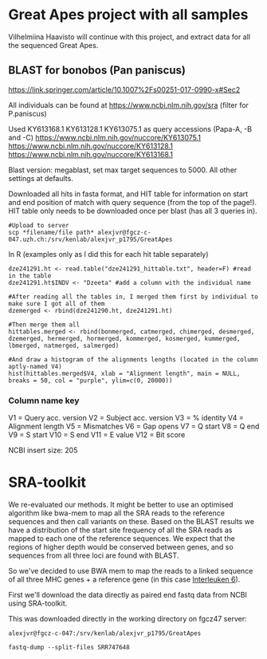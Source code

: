 # Great Apes project with all samples

Vilhelmiina Haavisto will continue with this project, and extract data for all the sequenced Great Apes. 

## BLAST for bonobos (Pan paniscus)
https://link.springer.com/article/10.1007%2Fs00251-017-0990-x#Sec2

All individuals can be found at https://www.ncbi.nlm.nih.gov/sra (filter for P.paniscus)

Used 
KY613168.1 
KY613128.1
KY613075.1
as query accessions (Papa-A, -B and -C)
https://www.ncbi.nlm.nih.gov/nuccore/KY613075.1
https://www.ncbi.nlm.nih.gov/nuccore/KY613128.1
https://www.ncbi.nlm.nih.gov/nuccore/KY613168.1

Blast version: megablast, set max target sequences to 5000. All other settings at defaults.

Downloaded all hits in fasta format, and HIT table for information on start and end position of match with query sequence (from the top of the page!). HIT table only needs to be downloaded once per blast (has all 3 queries in).

```
#Upload to server
scp *filename/file path* alexjvr@fgcz-c-047.uzh.ch:/srv/kenlab/alexjvr_p1795/GreatApes
```
In R (examples only as I did this for each hit table separately)
```
dze241291.ht <- read.table("dze241291_hittable.txt", header=F) #read in the table
dze241291.ht$INDV <- "Dzeeta" #add a column with the individual name

#After reading all the tables in, I merged them first by individual to make sure I got all of them
dzemerged <- rbind(dze241290.ht, dze241291.ht)

#Then merge them all
hittables.merged <- rbind(bonmerged, catmerged, chimerged, desmerged, dzemerged, hermerged, hormerged, kommerged, kosmerged, kummerged, lbmerged, natmerged, salmerged)

#And draw a histogram of the alignments lengths (located in the column aptly-named V4)
hist(hittables.merged$V4, xlab = "Alignment length", main = NULL, breaks = 50, col = "purple", ylim=c(0, 20000))
```
### Column name key
V1 = Query acc. version
V2 = Subject acc. version
V3 = % identity
V4 = Alignment length
V5 = Mismatches
V6 = Gap opens
V7 = Q start
V8 = Q end
V9 = S start
V10 = S end
V11 = E value
V12 = Bit score

NCBI insert size: 205 


# SRA-toolkit

We re-evaluated our methods. It might be better to use an optimised algorithm like bwa-mem to map all the SRA reads to the reference sequences and then call variants on these. Based on the BLAST results we have a distribution of the start site frequency of all the SRA reads as mapped to each one of the reference sequences. We expect that the regions of higher depth would be conserved between genes, and so sequences from all three loci are found with BLAST. 

So we've decided to use BWA mem to map the reads to a linked sequence of all three MHC genes + a reference gene (in this case [Interleuken 6](https://www.ncbi.nlm.nih.gov/nuccore/NC_000007.14?report=genbank&from=22725889&to=22732002)). 

First we'll download the data directly as paired end fastq data from NCBI using SRA-toolkit. 

This was downloaded directly in the working directory on fgcz47 server: 

```
alexjvr@fgcz-c-047:/srv/kenlab/alexjvr_p1795/GreatApes

fastq-dump --split-files SRR747648
```

